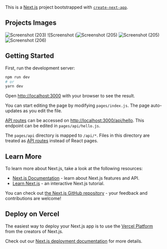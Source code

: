This is a [Next.js](https://nextjs.org/) project bootstrapped with [`create-next-app`](https://github.com/vercel/next.js/tree/canary/packages/create-next-app).

## Projects Images
![Screenshot (203)](https://user-images.githubusercontent.com/82698215/188260541-7a7377f2-08b1-4c0e-9231-4fcb8c238600.png)
![Screenshot (![Screenshot (205)](https://user-images.githubusercontent.com/82698215/188260546-10459746-dfd1-4713-a460-0c8330dbf0fb.png)
![Screenshot (205)](https://user-images.githubusercontent.com/82698215/188260588-f7ec613d-9b26-46b1-93f4-5a6824c1b4ca.png)
![Screenshot (206)](https://user-images.githubusercontent.com/82698215/188260549-b124adf1-2902-40d9-b872-3ff428e069c8.png)


## Getting Started

First, run the development server:

```bash
npm run dev
# or
yarn dev
```

Open [http://localhost:3000](http://localhost:3000) with your browser to see the result.

You can start editing the page by modifying `pages/index.js`. The page auto-updates as you edit the file.

[API routes](https://nextjs.org/docs/api-routes/introduction) can be accessed on [http://localhost:3000/api/hello](http://localhost:3000/api/hello). This endpoint can be edited in `pages/api/hello.js`.

The `pages/api` directory is mapped to `/api/*`. Files in this directory are treated as [API routes](https://nextjs.org/docs/api-routes/introduction) instead of React pages.

## Learn More

To learn more about Next.js, take a look at the following resources:

- [Next.js Documentation](https://nextjs.org/docs) - learn about Next.js features and API.
- [Learn Next.js](https://nextjs.org/learn) - an interactive Next.js tutorial.

You can check out [the Next.js GitHub repository](https://github.com/vercel/next.js/) - your feedback and contributions are welcome!

## Deploy on Vercel

The easiest way to deploy your Next.js app is to use the [Vercel Platform](https://vercel.com/new?utm_medium=default-template&filter=next.js&utm_source=create-next-app&utm_campaign=create-next-app-readme) from the creators of Next.js.

Check out our [Next.js deployment documentation](https://nextjs.org/docs/deployment) for more details.
